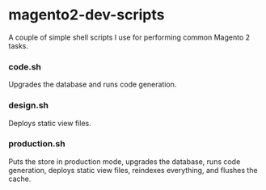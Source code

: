# magento2-dev-scripts
A couple of simple shell scripts I use for performing common Magento 2 tasks.

### code.sh
Upgrades the database and runs code generation.

### design.sh
Deploys static view files.

### production.sh
Puts the store in production mode, upgrades the database, runs code generation, deploys static view files, reindexes everything, and flushes the cache.
